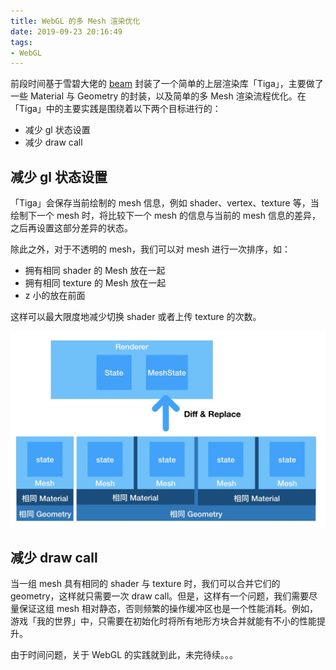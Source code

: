 ```yaml
---
title: WebGL 的多 Mesh 渲染优化
date: 2019-09-23 20:16:49
tags:
- WebGL
---
```

前段时间基于雪碧大佬的 [beam](https://github.com/doodlewind/beam) 封装了一个简单的上层渲染库「Tiga」，主要做了一些 Material 与 Geometry 的封装，以及简单的多 Mesh 渲染流程优化。在「Tiga」中的主要实践是围绕着以下两个目标进行的：

- 减少 gl 状态设置
- 减少 draw call

## 减少 gl 状态设置

「Tiga」会保存当前绘制的 mesh 信息，例如 shader、vertex、texture 等，当绘制下一个 mesh 时，将比较下一个 mesh 的信息与当前的 mesh 信息的差异，之后再设置这部分差异的状态。

除此之外，对于不透明的 mesh，我们可以对 mesh 进行一次排序，如：

- 拥有相同 shader 的 Mesh 放在一起
- 拥有相同 texture 的 Mesh 放在一起
- z 小的放在前面

这样可以最大限度地减少切换 shader 或者上传 texture 的次数。

![sort mesh in Tiga](../images/tiga-sort.png)

## 减少 draw call

当一组 mesh 具有相同的 shader 与 texture 时，我们可以合并它们的 geometry，这样就只需要一次 draw call。但是，这样有一个问题，我们需要尽量保证这组 mesh 相对静态，否则频繁的操作缓冲区也是一个性能消耗。例如，游戏「我的世界」中，只需要在初始化时将所有地形方块合并就能有不小的性能提升。

由于时间问题，关于 WebGL 的实践就到此，未完待续。。。
